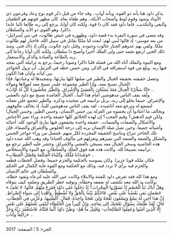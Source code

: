 ------------------------------------------------------------------------

يذكر داود هنا بأنه ذو القوة. وبأنه أواب.. وقد جاء من قبل ذكر قوم نوح
وعاد وفرعون ذي الأوتاد وثمود وقوم لوط وأصحاب الأيكة.. وهم طغاة بغاة. كان
مظهر قوتهم هو الطغيان والبغي والتكذيب. فأما داود فقد كان ذا قوة، ولكنه
كان أوابا، يرجع إلى ربه طائعا تائبا عابدا ذاكرا. وهو القوي ذو الأيد
والسلطان.  
وقد مضى في سورة البقرة بدء قصة داود، وظهوره في جيش طالوت، في بني
إسرائيل- من بعد موسى- إذ قالوا لنبي لهم: ابعث لنا ملكاً نقاتل في سبيل
الله. فاختار لهم طالوت ملكا. ولقي بهم عدوهم الجبار جالوت وجنوده. وقتل
داود جالوت. وكان إذ ذاك فتى. ومنذ ذلك الحين ارتفع نجمه حتى ولي الملك
أخيرا وأصبح ذا سلطان. ولكنه كان أوابا رجاعا إلى ربه بالطاعة والعبادة
والذكر والاستغفار.  
ومع النبوة والملك آتاه الله من فضله قلبا ذاكرا وصوتا رخيما، يرجع به
تراتيله التي يمجد فيها ربه. وبلغ من قوة استغراقه في الذكر، ومن حسن حظه
في الترتيل، أن تزول الحواجز بين كيانه وكيان هذا الكون.  
وتتصل حقيقته بحقيقة الجبال والطير في صلتها كلها ببارئها، وتمجيدها له
وعبادتها. فإذا الجبال تسبح معه، وإذا الطير مجموعة عليه، تسبح معه لمولاها
ومولاه:  
«إِنَّا سَخَّرْنَا الْجِبالَ مَعَهُ يُسَبِّحْنَ بِالْعَشِيِّ وَالْإِشْراقِ. وَالطَّيْرَ مَحْشُورَةً كُلٌّ لَهُ أَوَّابٌ»
..  
ولقد يقف الناس مدهوشين أمام هذا النبأ.. الجبال الجامدة تسبح مع داود
بالعشي والإشراق، حينما يخلو إلى ربه، يرتل ترانيمه في تمجيده وذكره.
والطير تتجمع على نغماته لتسمع له وترجع معه أناشيده.. لقد يقف الناس
مدهوشين للنبأ، إذ يخالف مألوفهم، ويخالف ما اعتادوا أن يحسوه من العزلة
بين جنس الإنسان، وجنس الطير، وجنس الجبال! ولكن فيم الدهش؟ وفيم العجب؟ إن
لهذه الخلائق كلها حقيقة واحدة. وراء تميز الأجناس والأشكال والصفات
والسمات.. حقيقة واحدة يجتمعون فيها ببارئ الوجود كله: أحيائه وأشيائه
جميعا. وحين تصل صلة الإنسان بربه إلى درجة الخلوص والإشراق والصفاء، فإن
تلك الحاجز تنزاح وتناسح الحقيقة المجردة لكل منهم. فتتصل من وراء حواجز
الجنس والشكل والصفة والسمة التي تميزهم وتعزلهم في مألوف الحياة! وقد وهب
الله عبده داود هذه الخاصية وسخر الجبال معه يسبحن بالعشي والإشراق. وحشر
عليه الطير ترجع مع ترانيمه تسبيحا لله. وكانت هذه هبة فوق الملك والسلطان،
مع النبوة والاستخلاص.  
«وَشَدَدْنا مُلْكَهُ. وَآتَيْناهُ الْحِكْمَةَ وَفَصْلَ الْخِطابِ» ..  
فكان ملكه قويا عزيزا. وكان يسوسه بالحكمة والحزم جميعا. وفصل الخطاب قطعه
والجزم فيه برأي لا تردد فيه. وذلك مع الحكمة ومع القوة غاية الكمال في
الحكم والسلطان في عالم الإنسان.  
ومع هذا كله فقد تعرض داود للفتنة والابتلاء وكانت عين الله عليه لترعاه
وتقود خطاه، وكانت يد الله معه تكشف له ضعفه وخطأه، وتوقيه خطر الطريق
وتعلمه كيف يتوقاه:  
«وَهَلْ أَتاكَ نَبَأُ الْخَصْمِ إِذْ تَسَوَّرُوا الْمِحْرابَ؟ إِذْ دَخَلُوا عَلى داوُدَ فَفَزِعَ مِنْهُمْ.
قالُوا: لا تَخَفْ. خَصْمانِ بَغى بَعْضُنا عَلى بَعْضٍ. فَاحْكُمْ بَيْنَنا بِالْحَقِّ وَلا تُشْطِطْ.
وَاهْدِنا إِلى سَواءِ الصِّراطِ. إِنَّ هذا أَخِي لَهُ تِسْعٌ وَتِسْعُونَ نَعْجَةً وَلِيَ نَعْجَةٌ واحِدَةٌ،
فَقالَ: أَكْفِلْنِيها، وَعَزَّنِي فِي الْخِطابِ. قالَ: لَقَدْ ظَلَمَكَ بِسُؤالِ نَعْجَتِكَ إِلى نِعاجِهِ،
وَإِنَّ كَثِيراً مِنَ الْخُلَطاءِ لَيَبْغِي بَعْضُهُمْ عَلى بَعْضٍ إِلَّا الَّذِينَ آمَنُوا وَعَمِلُوا
الصَّالِحاتِ- وَقَلِيلٌ ما هُمْ- وَظَنَّ داوُدُ أَنَّما فَتَنَّاهُ. فَاسْتَغْفَرَ رَبَّهُ وَخَرَّ راكِعاً وَأَنابَ»
..

------------------------------------------------------------------------

الجزء: 5 ¦ الصفحة: 3017

